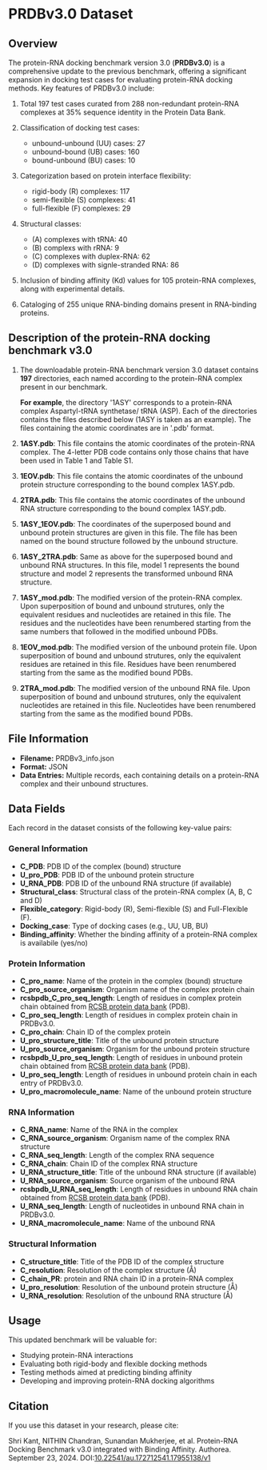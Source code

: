 # PRDBv3.0 Dataset

## Overview
The protein-RNA docking benchmark version 3.0 (**PRDBv3.0**) is a comprehensive update to the previous benchmark, offering a significant expansion in docking test cases for evaluating protein-RNA docking methods. Key features of PRDBv3.0 include:

1. Total 197 test cases curated from 288 non-redundant protein-RNA complexes at 35% sequence identity in the Protein Data Bank.

2. Classification of docking test cases:
   - unbound-unbound (UU) cases: 27
   - unbound-bound (UB) cases: 160
   - bound-unbound (BU) cases: 10

3. Categorization based on protein interface flexibility:
   - rigid-body (R) complexes: 117
   - semi-flexible (S) complexes: 41
   - full-flexible (F) complexes: 29

4. Structural classes:
   - (A) complexes with tRNA: 40
   - (B) complexs with rRNA: 9
   - (C) complexes with duplex-RNA: 62
   - (D) complexes with signle-stranded RNA: 86 

5. Inclusion of binding affinity (Kd) values for 105 protein-RNA complexes, along with experimental details.

6. Cataloging of 255 unique RNA-binding domains present in RNA-binding proteins.

## Description of the protein-RNA docking benchmark v3.0
1. The downloadable protein-RNA benchmark version 3.0 dataset contains **197** directories, each named according to the protein-RNA complex present in our benchmark. 

   **For example**, the directory '1ASY' corresponds to a protein-RNA complex Aspartyl-tRNA synthetase/ tRNA (ASP). Each of the directories contains the files
   described below (1ASY is taken as an example). The files containing the atomic coordinates are in '.pdb' format.

2. **1ASY.pdb**: This file contains the atomic coordinates of the protein-RNA complex. The 4-letter PDB code contains only those chains that have been used in Table 1 and Table S1.

3. **1EOV.pdb**: This file contains the atomic coordinates of the unbound protein structure corresponding to the bound complex 1ASY.pdb.

4. **2TRA.pdb**: This file contains the atomic coordinates of the unbound RNA structure corresponding to the bound complex 1ASY.pdb.

5. **1ASY_1EOV.pdb**: The coordinates of the superposed bound and unbound protein structures are given in this file. The file has been named on the bound structure followed by the unbound structure.

6. **1ASY_2TRA.pdb**: Same as above for the superposed bound and unbound RNA structures. In this file, model 1 represents the bound structure and model 2 represents the transformed unbound RNA structure.

7. **1ASY_mod.pdb**: The modified version of the protein-RNA complex. Upon superposition of bound and unbound strutures, only the equivalent residues and nucleotides are retained in this file. The residues and the nucleotides have been renumbered starting from the same numbers that followed in the modified unbound PDBs.

8. **1EOV_mod.pdb**: The modified version of the unbound protein file. Upon superposition of bound and unbound strutures, only the equivalent residues are retained in this file. Residues have been renumbered starting from the same as the modified bound PDBs.

9. **2TRA_mod.pdb**: The modified version of the unbound RNA file. Upon superposition of bound and unbound strutures, only the equivalent nucleotides are retained in this file. Nucleotides have been renumbered starting from the same as the modified bound PDBs.

## File Information
- **Filename:** PRDBv3_info.json
- **Format:** JSON
- **Data Entries:** Multiple records, each containing details on a protein-RNA complex and their unbound structures.

## Data Fields
Each record in the dataset consists of the following key-value pairs:

### General Information
- **C_PDB**: PDB ID of the complex (bound) structure
- **U_pro_PDB**: PDB ID of the unbound protein structure
- **U_RNA_PDB**: PDB ID of the unbound RNA structure (if available)
- **Structural_class**: Structural class of the protein-RNA complex (A, B, C and D)
- **Flexible_category**: Rigid-body (R), Semi-flexible (S) and Full-Flexible (F).
- **Docking_case**: Type of docking cases (e.g., UU, UB, BU)
- **Binding_affinity**: Whether the binding affinity of a protein-RNA complex is availabile (yes/no)

### Protein Information
- **C_pro_name**: Name of the protein in the complex (bound) structure
- **C_pro_source_organism**: Organism name of the complex protein chain
- **rcsbpdb_C_pro_seq_length**: Length of residues in complex protein chain obtained from [RCSB protein data bank](https://www.rcsb.org/) (PDB). 
- **C_pro_seq_length**: Length of residues in complex protein chain in PRDBv3.0.
- **C_pro_chain**: Chain ID of the complex protein
- **U_pro_structure_title**: Title of the unbound protein structure
- **U_pro_source_organism**: Organism for the unbound protein structure
- **rcsbpdb_U_pro_seq_length**: Length of residues in unbound protein chain obtained from [RCSB protein data bank](https://www.rcsb.org/) (PDB).
- **U_pro_seq_length**: Length of residues in unbound protein chain in each entry of PRDBv3.0.
- **U_pro_macromolecule_name**: Name of the unbound protein structure

### RNA Information
- **C_RNA_name**: Name of the RNA in the complex
- **C_RNA_source_organism**: Organism name of the complex RNA structure
- **C_RNA_seq_length**: Length of the complex RNA sequence
- **C_RNA_chain**: Chain ID of the complex RNA structure
- **U_RNA_structure_title**: Title of the unbound RNA structure (if available)
- **U_RNA_source_organism**: Source organism of the unbound RNA
- **rcsbpdb_U_RNA_seq_length**: Length of residues in unbound RNA chain obtained from [RCSB protein data bank](https://www.rcsb.org/) (PDB).
- **U_RNA_seq_length**: Length of nucleotides in unbound RNA chain in PRDBv3.0.
- **U_RNA_macromolecule_name**: Name of the unbound RNA 

### Structural Information
- **C_structure_title**: Title of the PDB ID of the complex structure
- **C_resolution**: Resolution of the complex structure (Å)
- **C_chain_PR**: protein and RNA chain ID in a protein-RNA complex
- **U_pro_resolution**: Resolution of the unbound protein structure (Å)
- **U_RNA_resolution**: Resolution of the unbound RNA structure (Å)

## Usage
This updated benchmark will be valuable for:
- Studying protein-RNA interactions
- Evaluating both rigid-body and flexible docking methods
- Testing methods aimed at predicting binding affinity
- Developing and improving protein-RNA docking algorithms

## Citation
If you use this dataset in your research, please cite:

Shri Kant, NITHIN Chandran, Sunandan Mukherjee, et al. Protein-RNA Docking Benchmark v3.0 integrated with Binding Affinity. Authorea. September 23, 2024. DOI:[10.22541/au.172712541.17955138/v1](https://doi.org/10.22541/au.172712541.17955138/v1)

